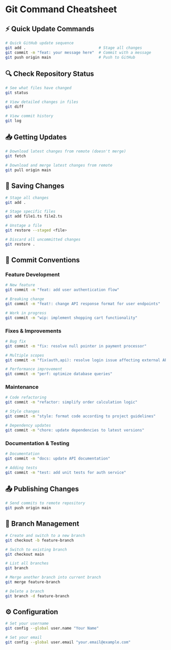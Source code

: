 # Git Command Cheatsheet

## ⚡ Quick Update Commands

```bash
# Quick GitHub update sequence
git add .                                # Stage all changes
git commit -m "feat: your message here"  # Commit with a message
git push origin main                     # Push to GitHub
```

## 🔍 Check Repository Status

```bash
# See what files have changed
git status

# View detailed changes in files
git diff

# View commit history
git log
```

## 📥 Getting Updates

```bash
# Download latest changes from remote (doesn't merge)
git fetch

# Download and merge latest changes from remote
git pull origin main
```

## 💾 Saving Changes

```bash
# Stage all changes
git add .

# Stage specific files
git add file1.ts file2.ts

# Unstage a file
git restore --staged <file>

# Discard all uncommitted changes
git restore .
```

## 📝 Commit Conventions

### Feature Development
```bash
# New feature
git commit -m "feat: add user authentication flow"

# Breaking change
git commit -m "feat!: change API response format for user endpoints"

# Work in progress
git commit -m "wip: implement shopping cart functionality"
```

### Fixes & Improvements
```bash
# Bug fix
git commit -m "fix: resolve null pointer in payment processor"

# Multiple scopes 
git commit -m "fix(auth,api): resolve login issue affecting external API"

# Performance improvement
git commit -m "perf: optimize database queries"
```

### Maintenance
```bash
# Code refactoring
git commit -m "refactor: simplify order calculation logic"

# Style changes
git commit -m "style: format code according to project guidelines"

# Dependency updates
git commit -m "chore: update dependencies to latest versions"
```

### Documentation & Testing
```bash
# Documentation
git commit -m "docs: update API documentation"

# Adding tests
git commit -m "test: add unit tests for auth service"
```

## 📤 Publishing Changes

```bash
# Send commits to remote repository
git push origin main
```

## 🌿 Branch Management

```bash
# Create and switch to a new branch
git checkout -b feature-branch

# Switch to existing branch
git checkout main

# List all branches
git branch

# Merge another branch into current branch
git merge feature-branch

# Delete a branch
git branch -d feature-branch
```

## ⚙️ Configuration

```bash
# Set your username
git config --global user.name "Your Name"

# Set your email
git config --global user.email "your.email@example.com"
```

